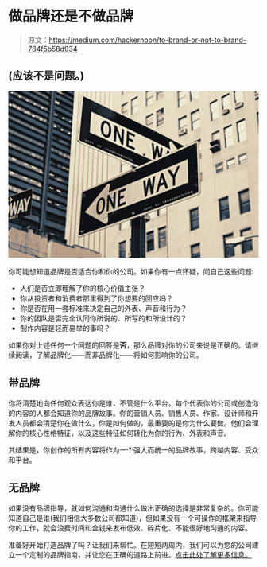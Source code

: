 # 做品牌还是不做品牌

> 原文：<https://medium.com/hackernoon/to-brand-or-not-to-brand-784f5b58d934>

## (应该不是问题。)

![](img/8759c01f95665b9d3898631b573f7bd6.png)

你可能想知道品牌是否适合你和你的公司。如果你有一点怀疑，问自己这些问题:

*   人们是否立即理解了你的核心价值主张？
*   你从投资者和消费者那里得到了你想要的回应吗？
*   你是否在用一套标准来决定自己的外表、声音和行为？
*   你的团队是否完全认同你所说的、所写的和所设计的？
*   制作内容是轻而易举的事吗？

如果你对上述任何一个问题的回答是**否**，那么品牌对你的公司来说是正确的。请继续阅读，了解品牌化——而非品牌化——将如何影响你的公司。

## **带品牌**

你将清楚地向任何观众表达你是谁，不管是什么平台。每个代表你的公司或创造你的内容的人都会知道你的品牌故事。你的营销人员、销售人员、作家、设计师和开发人员都会清楚你在做什么，你是如何做的，最重要的是你为什么要做。他们会理解你的核心性格特征，以及这些特征如何转化为你的行为、外表和声音。

其结果是，你创作的所有内容将作为一个强大而统一的品牌故事，跨越内容、受众和平台。

## **无品牌**

如果没有品牌指导，就如何沟通和沟通什么做出正确的选择是非常复杂的。你可能知道自己是谁(我们相信大多数公司都知道)，但如果没有一个可操作的框架来指导你的工作，就会浪费时间和金钱来发布低效、碎片化、不能很好地沟通的内容。

准备好开始打造品牌了吗？让我们来帮忙。在短短两周内，我们可以为您的公司建立一个定制的品牌指南，并让您在正确的道路上前进。[点击此处了解更多信息。](https://www.drivethrubranding.com/?utm_source=MEDIUM&utm_medium=Medium_Post&utm_campaign=Social_103017)